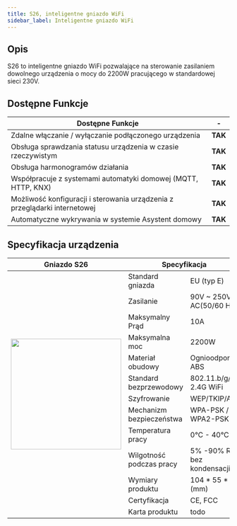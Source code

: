 ```yaml
---
title: S26, inteligentne gniazdo WiFi
sidebar_label: Inteligentne gniazdo WiFi
---
```


## Opis

S26 to inteligentne gniazdo WiFi pozwalające na sterowanie zasilaniem dowolnego urządzenia o mocy do 2200W pracującego w standardowej sieci 230V.

## Dostępne Funkcje


<!-- <img src="/AIS-docs/img/en/iot/S26_01.jpg"></img> -->

Dostępne Funkcje                                                           |   -     
---------------------------------------------------------------------------|--------   
Zdalne włączanie / wyłączanie podłączonego urządzenia                      | **TAK**
Obsługa sprawdzania statusu urządzenia w czasie rzeczywistym               | **TAK**
Obsługa harmonogramów działania                                            | **TAK**
Współpracuje z systemami automatyki domowej (MQTT, HTTP, KNX)              | **TAK**
Możliwość konfiguracji i sterowania urządzenia z przeglądarki internetowej | **TAK**
Automatyczne wykrywania w systemie Asystent domowy                         | **TAK**


## Specyfikacja urządzenia

<table>
    <thead>
        <tr>
            <th>Gniazdo S26</th>
            <th colspan=2>Specyfikacja</th>
        </tr>
    </thead>
    <tbody>
        <tr>
            <td rowspan=13 style="vertical-align: middle;"><img src="/AIS-docs/img/en/iot/iot_s26.png" width="250" style="vertical-align: top;"> </img></td>
            <td>Standard gniazda</td>
            <td>EU (typ E)</td>
        </tr>
        <tr>
          <td>Zasilanie</td>
          <td>90V ~ 250V AC(50/60 Hz)</td>
        </tr>
        <tr>
            <td>Maksymalny Prąd</td>
            <td>10A</td>
        </tr>
        <tr>
            <td>Maksymalna moc</td>
            <td>2200W</td>
        </tr>
        <tr>
            <td>Materiał obudowy</td>
            <td>Ognioodporny ABS</td>
        </tr>
        <tr>
            <td>Standard bezprzewodowy</td>
            <td>802.11.b/g/n 2.4G WiFi</td>
        </tr>
        <tr>
            <td>Szyfrowanie</td>
            <td>WEP/TKIP/AES</td>
        </tr>
        <tr>
            <td>Mechanizm bezpieczeństwa</td>
            <td>WPA-PSK / WPA2-PSK</td>
        </tr>
        <tr>
            <td>Temperatura pracy</td>
            <td>0°C - 40°C</td>
        </tr>
        <tr>
            <td>Wilgotność podczas pracy</td>
            <td>5% -90% RH, bez kondensacji</td>
        </tr>
        <tr>
            <td>Wymiary produktu</td>
            <td>104 * 55 * 73 (mm)</td>
        </tr>
        <tr>
            <td>Certyfikacja</td>
            <td>CE, FCC</td>
        </tr>
        <tr>
            <td>Karta produktu</td>
            <td>todo</td>
        </tr>
    </tbody>
</table>
